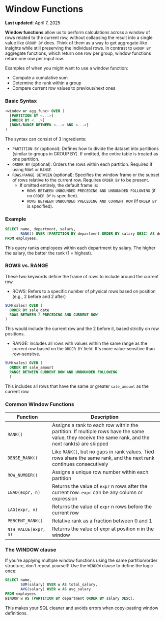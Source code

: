 # Window Functions

**Last updated**: April 7, 2025

**Window functions** allow us to perform calculations across a window of rows related to the current row, without collapsing the result into a single value like `GROUP BY` does. Think of them as a way to get aggregate-like insights while still preserving the individual rows. In contrast to `GROUP BY ` aggregate functions, which return one row per group, window functions return one row per input row.

Examples of when you might want to use a window function:
- Compute a cumulative sum
- Determine the rank within a group
- Compare current row values to previous/next ones

### Basic Syntax

```sql
<window or agg_func> OVER (
  [PARTITION BY <...>]
  [ORDER BY <...>]
  [ROWS/RANGE BETWEEN <...> AND <...>]
)
```
The syntax can consist of 3 ingredients:
- `PARTITION BY` (optional): Defines how to divide the dataset into partitions (similar to groups in GROUP BY). If omitted, the entire table is treated as one partition.
- `ORDER BY` (optional): Orders the rows within each partition. Required if using `ROWS` or `RANGE`.
- `ROWS/RANGE BETWEEN` (optional): Specifies the window frame or the subset of rows relative to the current row. Requires `ORDER BY` to be present. 
  - If omitted entirely, the default frame is:
    - `ROWS BETWEEN UNBOUNDED PRECEDING AND UNBOUNDED FOLLOWING` (if no `ORDER BY` is specified).
    - `ROWS BETWEEN UNBOUNDED PRECEDING AND CURRENT ROW` (if `ORDER BY` is specified).
### Example
```sql
SELECT name, department, salary,
       RANK() OVER (PARTITION BY department ORDER BY salary DESC) AS dept_rank
FROM employees;
```
This query ranks employees within each department by salary. The higher the salary, the better the rank (1 = highest).

### ROWS vs. RANGE
These two keywords define the frame of rows to include around the current row.

- ROWS: Refers to a specific number of physical rows based on position (e.g., 2 before and 2 after)

```sql
SUM(sales) OVER (
  ORDER BY sale_date
  ROWS BETWEEN 2 PRECEDING AND CURRENT ROW
)
```
This would include the current row and the 2 before it, based strictly on row positions.

- RANGE: Includes all rows with values within the same range as the current row based on the `ORDER BY` field. It's more value-sensitive than row-sensitve. 

```sql
SUM(sales) OVER (
  ORDER BY sale_amount
  RANGE BETWEEN CURRENT ROW AND UNBOUNDED FOLLOWING
  )
```
This includes all rows that have the same or greater `sale_amount` as the current row.


### Common Window Functions
| Function          | Description                                                  |
|-------------------|--------------------------------------------------------------|
| `RANK()`          | Assigns a rank to each row within the partition. If multiple rows have the same value, they receive the same rank, and the next rank(s) are skipped |
| `DENSE_RANK()`    | Like `RANK()`, but no gaps in rank values. Tied rows share the same rank, and the next rank continues consecutively                        |
| `ROW_NUMBER()`    | Assigns a unique row number within each partition            |
| `LEAD(expr, n)`   | Returns the value of `expr` n rows after the current row. `expr` can be any column or expression       |
| `LAG(expr, n)`    | Returns the value of `expr` n rows before the current row      |
| `PERCENT_RANK()`  | Relative rank as a fraction between 0 and 1                  |
| `NTH_VALUE(expr, n)` | Returns the value of expr at position n in the window     |

### The WINDOW clause

If you're applying multiple window functions using the same partition/order structure, don't repeat yourself! Use the `WINDOW` clause to define the logic once:

```sql
SELECT name,
       SUM(salary) OVER w AS total_salary,
       AVG(salary) OVER w AS avg_salary
FROM employees
WINDOW w AS (PARTITION BY department ORDER BY salary DESC);
```
This makes your SQL cleaner and avoids errors when copy-pasting window definitions.